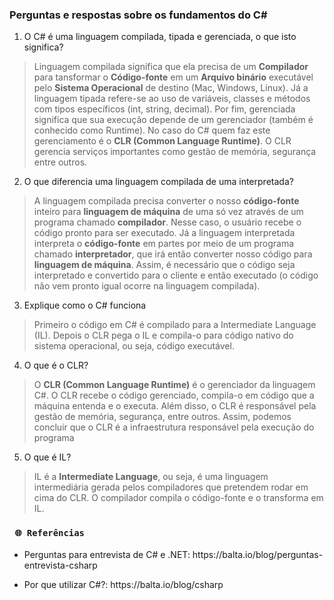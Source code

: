 ### Perguntas e respostas sobre os fundamentos do C#

1. O C# é uma linguagem compilada, tipada e gerenciada, o que isto significa?
> Linguagem compilada significa que ela precisa de um <strong>Compilador</strong> para tansformar o <strong>Código-fonte</strong> em um <strong>Arquivo binário</strong> executável pelo <strong> Sistema Operacional</strong> de destino (Mac, Windows, Linux). Já a linguagem tipada refere-se ao uso de variáveis, classes e métodos com tipos específicos (int, string, decimal). Por fim, gerenciada significa que sua execução depende de um gerenciador (também é conhecido como Runtime). No caso do C# quem faz este gerenciamento é o <strong>CLR (Common Language Runtime)</strong>. O CLR gerencia serviços importantes como gestão de memória, segurança entre outros.

2. O que diferencia uma linguagem compilada de uma interpretada?
> A linguagem compilada precisa converter o nosso <strong>código-fonte</strong> inteiro para <strong>linguagem de máquina</strong> de uma só vez através de um programa chamado <strong>compilador</strong>. Nesse caso, o usuário recebe o código pronto para ser executado. Já a linguagem interpretada interpreta o <strong>código-fonte</strong> em partes por meio de um programa chamado <strong>interpretador</strong>, que irá então converter nosso código para <strong>linguagem de máquina</strong>. Assim, é necessário que o código seja interpretado e convertido para o cliente e então executado (o código não vem pronto igual ocorre na linguagem compilada). 

3. Explique como o C# funciona
> Primeiro o código em C# é compilado para a Intermediate Language (IL). Depois o CLR pega o IL e compila-o para código nativo do sistema operacional, ou seja, código executável.

4. O que é o CLR?
> O <strong>CLR (Common Language Runtime)</strong> é o gerenciador da linguagem C#. O CLR recebe o código gerenciado, compila-o em código que a máquina entenda e o executa. Além disso, o CLR é responsável pela gestão de memória, segurança, entre outros. Assim, podemos concluir que o CLR é a infraestrutura responsável pela execução do programa

5. O que é IL?
> IL é a <strong>Intermediate Language</strong>, ou seja, é uma linguagem intermediária gerada pelos compiladores que pretendem rodar em cima do CLR. O compilador compila o código-fonte e o transforma em IL.





### ` 🌐 Referências`
- <p> Perguntas para entrevista de C# e .NET: https://balta.io/blog/perguntas-entrevista-csharp</p>

- <p> Por que utilizar C#?: https://balta.io/blog/csharp</p>
